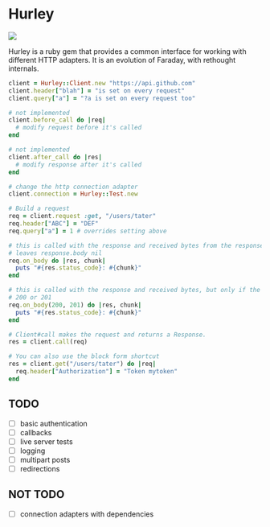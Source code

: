 # Hurley

![](http://comicstheblog.com/wp-content/uploads/2013/10/Hurley-Run.gif)

Hurley is a ruby gem that provides a common interface for working with different
HTTP adapters.  It is an evolution of Faraday, with rethought internals.

```ruby
client = Hurley::Client.new "https://api.github.com"
client.header["blah"] = "is set on every request"
client.query["a"] = "?a is set on every request too"

# not implemented
client.before_call do |req|
  # modify request before it's called
end

# not implemented
client.after_call do |res|
  # modify response after it's called
end

# change the http connection adapter
client.connection = Hurley::Test.new

# Build a request
req = client.request :get, "/users/tater"
req.header["ABC"] = "DEF"
req.query["a"] = 1 # overrides setting above

# this is called with the response and received bytes from the response
# leaves response.body nil
req.on_body do |res, chunk|
  puts "#{res.status_code}: #{chunk}"
end

# this is called with the response and received bytes, but only if the status is
# 200 or 201
req.on_body(200, 201) do |res, chunk|
  puts "#{res.status_code}: #{chunk}"
end

# Client#call makes the request and returns a Response.
res = client.call(req)

# You can also use the block form shortcut
res = client.get("/users/tater") do |req|
  req.header["Authorization"] = "Token mytoken"
end
```

## TODO

* [ ] basic authentication
* [ ] callbacks
* [ ] live server tests
* [ ] logging
* [ ] multipart posts
* [ ] redirections

## NOT TODO

* [ ] connection adapters with dependencies
